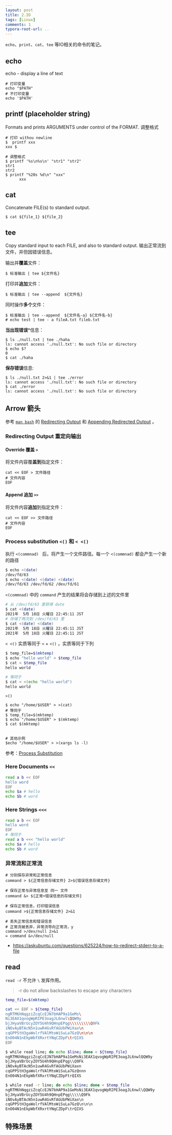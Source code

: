 ```yaml
---
layout: post
title: 2.IO
tags: [Linux]
comments: 1
typora-root-url: ..
---
```


`echo`、`print`、`cat`、`tee` 等IO相关的命令的笔记。

## echo

echo - display a line of text

```shell
# 打印变量
echo "$PATH"
# 不打印变量
echo '$PATH'
```

## printf  (placeholder string)

Formats and prints ARGUMENTS under control of the FORMAT. 调整格式

```shell
# 打印 withou newline
$  printf xxx
xxx $
```

```shell
# 调整格式
$ printf '%s\n%s\n' "str1" "str2"
str1
str2
$ printf "%20s %d\n" "xxx"
      xxx
```

## cat

Concatenate FILE(s) to standard output.

```shell
$ cat ${file_1} ${file_2}
```

## tee 

Copy standard input to each FILE, and also to standard output.  输出正常流到文件，并但因错误信息。

输出并**覆盖**文件：

```shell
$ 标准输出 | tee ${文件名}
```

打印并**追加**文件：

```shell
$ 标准输出 | tee --append  ${文件名}
```

同时操作**多个**文件：

```shell
$ 标准输出 | tee --append  ${文件名-a} ${文件名-b}
# echo test | tee - a fileA.txt fileb.txt
```

**当出现错误***信息：

```shell
$ ls ./null.txt | tee ./haha
ls: cannot access './null.txt': No such file or directory
$ echo $?
0
$ cat ./haha

```

**保存错误**信息:

```shell
$ ls ./null.txt 2>&1 | tee ./error
ls: cannot access './null.txt': No such file or directory
$ cat ./error 
ls: cannot access './null.txt': No such file or directory
```

## Arrow 箭头

参考 [`man bash`](https://www.gnu.org/software/bash/manual/bash.html) 的 <u>Redirecting Output</u> 和 <u>Appending Redirected Output</u> 。

### Redirecting Output 重定向输出

#### Override 覆盖 `>`

将文件内容覆**盖到**指定文件：

```shell
cat << EOF > 文件路径
# 文件内容
EOF
```

#### Append 追加 `>>`

将文件内容**追加**到指定文件：

```shell
cat << EOF >> 文件路径
# 文件内容
EOF
```

### Process substitution `<()` 和 `< <()`

执行 `<(commnad) `  后，将产生一个文件路径。每一个 `<(commnad)` 都会产生一个新的路径

```bash
$ echo <(date)
/dev/fd/63
$ echo <(date) <(date) <(date)
/dev/fd/63 /dev/fd/62 /dev/fd/61
```

`<(commnad)` 中的 `command` 产生的结果将会存储到上述的文件里

```bash
# 从 /dev/fd/63 里获得 date
$ cat <(date) 
2021年  5月 18日 火曜日 22:45:11 JST
# 存储了两次到 /dev/fd/63 里
$ cat <(date) <(date)
2021年  5月 18日 火曜日 22:45:11 JST
2021年  5月 18日 火曜日 22:45:11 JST
```

`< <()` 实质等同于 `<` + `<()` ，实质等同于下列

```bash
$ temp_file=$(mktemp)
$ echo "hello world" > $temp_file
$ cat < $temp_file
hello world

# 等同于
$ cat < <(echo "hello world")
hello world
```

`>()`

```shell
$ echo "/home/$USER" > >(cat)
# 等同于
$ temp_file=$(mktemp)
$ echo "/home/$USER" > $(mktemp)
$ cat $(mktemp)


# 其他示例
$echo "/home/$USER" > >(xargs ls -l)
```





参考：[Process Substitution]( https://www.gnu.org/software/bash/manual/html_node/Process-Substitution.html)

### Here Documents `<<`

```bash
read a b << EOF 
hello word
EOF
echo $a # hello
echo $b # word
```

### Here Strings `<<<`

```bash
read a b << EOF 
hello word
EOF
# 等同于
read a b <<< "hello world" 
echo $a # hello
echo $b # word
```

### 异常流和正常流

```shell
# 分别保存异常和正常信息
command > ${正常信息存储文件} 2>${错误信息存储文件}

# 保存正常与异常信息至 同一 文件
command &> ${正常+错误信息的存储文件}

# 保存正常信息，打印错误信息
command >${正常信息存储文件} 2>&1

# 丢失正常信息和错误信息
# 正常流被丢弃，异常流导向正常流，y
command >/dev/null 2>&1
= command &>/dev/null
```

- https://askubuntu.com/questions/625224/how-to-redirect-stderr-to-a-file

## read



`read -r` 不允许 `\` 发挥作用。

> -r        do not allow backslashes to escape any characters

```bash
temp_file=$(mktemp)

cat << EOF > ${temp_file}
ngRTM6hNqgziZcqCcEJN7bHAP9a1GeMs\
Ni3EAX1qvogWpRIPE3oagJL6nwl\QQW9y
bjJHyaVBrUcyZOY5U4h9QHnpEPqg\\\\\\\\\Q9Fk
iNOvAyBTAcN5n1uwR4GvRfAGUbPWiXax\n
cqGPPStH3gaWolrfVAlMtoWiSuLa7GzQ\n\n\n
EnO04N1nEkpWbfXRxrtYNqCZDpF\trQIXS
EOF

$ while read line; do echo $line; done < ${temp_file}
ngRTM6hNqgziZcqCcEJN7bHAP9a1GeMsNi3EAX1qvogWpRIPE3oagJL6nwlQQW9y
bjJHyaVBrUcyZOY5U4h9QHnpEPqg\\Q9Fk
iNOvAyBTAcN5n1uwR4GvRfAGUbPWiXaxn
cqGPPStH3gaWolrfVAlMtoWiSuLa7GzQnnn
EnO04N1nEkpWbfXRxrtYNqCZDpFtrQIXS

$ while read -r line; do echo $line; done < $temp_file
ngRTM6hNqgziZcqCcEJN7bHAP9a1GeMsNi3EAX1qvogWpRIPE3oagJL6nwl\QQW9y
bjJHyaVBrUcyZOY5U4h9QHnpEPqg\\\\\Q9Fk
iNOvAyBTAcN5n1uwR4GvRfAGUbPWiXax\n
cqGPPStH3gaWolrfVAlMtoWiSuLa7GzQ\n\n\n
EnO04N1nEkpWbfXRxrtYNqCZDpF\trQIXS

```



## 特殊场景

